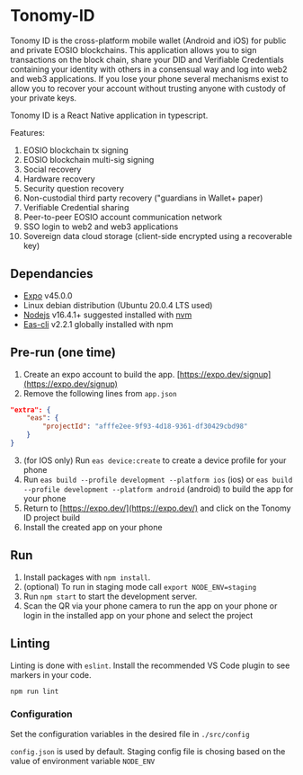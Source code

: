 # Tonomy-ID

Tonomy ID is the cross-platform mobile wallet (Android and iOS) for public and private EOSIO blockchains. This application allows you to sign transactions on the block chain, share your DID and Verifiable Credentials containing your identity with others in a consensual way and log into web2 and web3 applications. If you lose your phone several mechanisms exist to allow you to recover your account without trusting anyone with custody of your private keys.

Tonomy ID is a React Native application in typescript.

Features:

1. EOSIO blockchain tx signing
2. EOSIO blockchain multi-sig signing
3. Social recovery
4. Hardware recovery
5. Security question recovery
6. Non-custodial third party recovery ("guardians in Wallet+ paper)
7. Verifiable Credential sharing
8. Peer-to-peer EOSIO account communication network
9. SSO login to web2 and web3 applications
10. Sovereign data cloud storage (client-side encrypted using a recoverable key)

## Dependancies

- [Expo](https://expo.dev)  v45.0.0
- Linux debian distribution (Ubuntu 20.0.4 LTS used)
- [Nodejs](https://nodejs.org) v16.4.1+ suggested installed with [nvm](https://github.com/nvm-sh/nvm)
- [Eas-cli](https://docs.expo.dev/workflow/expo-cli/) v2.2.1 globally installed with npm

## Pre-run (one time)

1. Create an expo account to build the app. [https://expo.dev/signup](https://expo.dev/signup)
2. Remove the following lines from `app.json`

```json
"extra": {
    "eas": {
        "projectId": "afffe2ee-9f93-4d18-9361-df30429cbd98"
    }
}
```

3. (for IOS only) Run `eas device:create` to create a device profile for your phone
4. Run `eas build --profile development --platform ios` (ios) or `eas build --profile development --platform android` (android) to build the app for your phone
5. Return to [https://expo.dev/](https://expo.dev/) and click on the Tonomy ID project build
6. Install the created app on your phone

## Run

1. Install packages with `npm install`.
2. (optional) To run in staging mode call `export NODE_ENV=staging`
3. Run `npm start` to start the development server.
4. Scan the QR via your phone camera to run the app on your phone or login in the installed app on your phone and select the project

## Linting

Linting is done with `eslint`. Install the recommended VS Code plugin to see markers in your code.

```bash
npm run lint
```

### Configuration

Set the configuration variables in the desired file in `./src/config`

`config.json` is used by default. Staging config file is chosing based on the value of environment variable `NODE_ENV`
